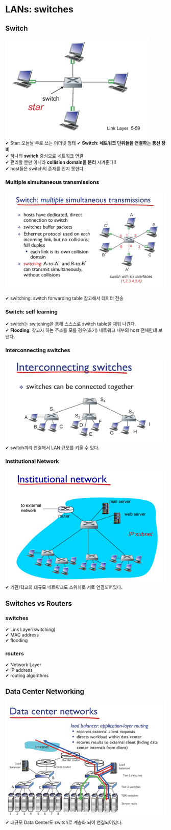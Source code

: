 # LANs: switches

## Switch

![](assets/8_4.md/2022-11-07-10-56-14.png)  
✔ Star: 오늘날 주로 쓰는 이더넷 형태 
✔ **Switch: 네트워크 단위들을 연결하는 통신 장비**  
✔ 하나의 **switch** 중심으로 네트워크 연결   
✔ 편리할 뿐만 아니라 **collision domain을 분리** 시켜준다!!  
✔ host들은 switch의 존재를 인지 못한다.

### Multiple simultaneous transmissions

![](assets/8_4.md/2022-11-07-19-36-02.png)

✔ switching: switch forwarding table 참고해서 데이터 전송  

### Switch: self learning

✔ switch는 switching을 통해 스스스로 switch table을 채워 나간다.  
✔ **Flooding**: 찾고자 하는 주소를 모를 경우(초기) 네트워크 내부의 host 전체한테 보낸다.  

### Interconnecting switches  
![](assets/8_4.md/2022-11-07-19-42-45.png)  
✔ switch끼리 연결해서 LAN 규모를 키울 수 있다.  

### Institutional Network
![](assets/8_4.md/2022-11-07-19-50-10.png)  
✔ 기관/학교의 대규모 네트워크도 스위치로 서로 연결되어있다.  

## Switches vs Routers
### switches
✔ Link Layer(switching)  
✔ MAC address  
✔ flooding  

### routers
✔ Network Layer  
✔ IP address  
✔ routing algorithms  

## Data Center Networking
![](assets/8_4.md/2022-11-07-20-02-38.png)  
✔ 대규모 Data Center도 switch로 계층화 되어 연결되어있다.